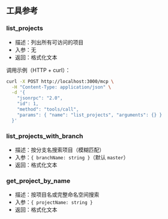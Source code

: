 ## 工具参考

### list_projects
- 描述：列出所有可访问的项目
- 入参：无
- 返回：格式化文本

调用示例（HTTP + curl）：
```bash
curl -X POST http://localhost:3000/mcp \
  -H "Content-Type: application/json" \
  -d '{
    "jsonrpc": "2.0",
    "id": 1,
    "method": "tools/call",
    "params": { "name": "list_projects", "arguments": {} }
  }'
```

### list_projects_with_branch
- 描述：按分支名搜索项目（模糊匹配）
- 入参：`{ branchName: string }`（默认 `master`）
- 返回：格式化文本

### get_project_by_name
- 描述：按项目名或完整命名空间搜索
- 入参：`{ projectName: string }`
- 返回：格式化文本


